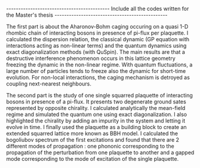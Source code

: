 ------------------------------------------- Include all the codes written for the Master's thesis -----------------------------------------------

  The first part is about the Aharonov-Bohm caging occuring on a quasi 1-D rhombic chain of interacting bosons in presence of pi-flux per plaquette. I calculated the dispersion relation, the classical dynamic (GP equation with interactions acting as non-linear terms) and the quantum dynamics using exact diagonalization methods (with QuSpin).
The main results are that a destructive interference phenomenon occurs in this lattice geometry freezing the dynamic in the non-linear regime. With quantum fluctuations, a large number of particles tends to freeze also the dynamic for short-time evolution. For non-local interactions, the caging mechanism is detroyed as coupling next-nearest neighbours. 



  The second part is the study of one single squarred plaquette of interacting bosons in presence of a pi-flux. It presents two degenerate ground sates represented by opposite chirality. I calculated analytically the mean-field regime and simulated the quantum one using exact diagonalization. I also highlighted the chirality by adding an impurity in the system and letting it evolve in time. I finally used the plaquette as a building block to create an extended squarred lattice more known as BBH model. I calculated the bogoliubov spectrum of the first excitations and found that there are 2 different modes of propagation : one phononic corresponding to the propagation of the perturbation from one plaquette to another and a gapped mode corresponding to the mode of excitation of the single plaquette. 
